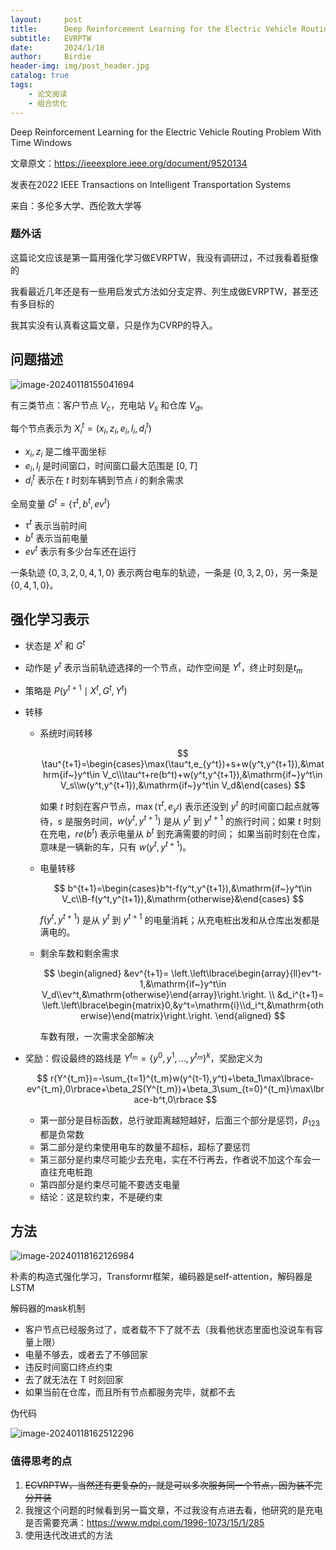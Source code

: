 ```yaml
---
layout:     post
title:      Deep Reinforcement Learning for the Electric Vehicle Routing Problem With Time Windows
subtitle:   EVRPTW
date:       2024/1/18
author:     Birdie
header-img: img/post_header.jpg
catalog: true
tags:
    - 论文阅读
    - 组合优化
---
```


Deep Reinforcement Learning for the Electric Vehicle Routing Problem With Time Windows

文章原文：https://ieeexplore.ieee.org/document/9520134

发表在2022 IEEE Transactions on Intelligent Transportation Systems

来自：多伦多大学、西伦敦大学等



### 题外话

这篇论文应该是第一篇用强化学习做EVRPTW，我没有调研过，不过我看着挺像的

我看最近几年还是有一些用启发式方法如分支定界、列生成做EVRPTW，甚至还有多目标的

我其实没有认真看这篇文章，只是作为CVRP的导入。



## 问题描述

![image-20240118155041694]({{site.url}}/img/2024-1-18-Deep-Reinforcement-Learning-for-the-Electric-Vehicle-Routing-Problem-With-Time-Windows/image-20240118155041694.png)

有三类节点：客户节点 $V_c$，充电站 $V_s$ 和仓库 $V_d$。

每个节点表示为 $X_i^t=(x_i,z_i,e_i,l_i,d_i^t)$

- $x_i,z_i$ 是二维平面坐标
- $e_i,l_i$ 是时间窗口，时间窗口最大范围是 $[0, T]$
- $d_i^t$ 表示在 $t$ 时刻车辆到节点 $i$ 的剩余需求

全局变量 $G^t=\lbrace\tau^t,b^t,ev^t\rbrace$

- $\tau^t$ 表示当前时间
- $b^t$ 表示当前电量
- $ev^t$ 表示有多少台车还在运行

一条轨迹 $\lbrace0,3,2,0,4,1,0\rbrace$ 表示两台电车的轨迹，一条是 $\lbrace0,3,2,0\rbrace$，另一条是 $\lbrace0,4,1,0\rbrace$。



## 强化学习表示

- 状态是 $X^t$ 和 $G^t$

- 动作是 $y^t$ 表示当前轨迹选择的一个节点，动作空间是 $Y^t$，终止时刻是$t_m$

- 策略是 $P(y^{t+1}\mid X^t,G^t,Y^t)$

- 转移

  - 系统时间转移

    $$
    \tau^{t+1}=\begin{cases}\max(\tau^t,e_{y^t})+s+w(y^t,y^{t+1}),&\mathrm{if~}y^t\in V_c\\\tau^t+re(b^t)+w(y^t,y^{t+1}),&\mathrm{if~}y^t\in V_s\\w(y^t,y^{t+1}),&\mathrm{if~}y^t\in V_d&\end{cases}
    $$
    

    如果 $t$ 时刻在客户节点，$\max(\tau^t,e_{y^t})$ 表示还没到 $y^t$ 的时间窗口起点就等待，$s$ 是服务时间，$w(y^t,y^{t+1})$ 是从 $y^t$ 到 $y^{t+1}$ 的旅行时间；如果 $t$ 时刻在充电，$re(b^t)$ 表示电量从 $b^t$ 到充满需要的时间； 如果当前时刻在仓库，意味是一辆新的车，只有 $w(y^t,y^{t+1})$。

  - 电量转移

    $$
    b^{t+1}=\begin{cases}b^t-f(y^t,y^{t+1}),&\mathrm{if~}y^t\in V_c\\B-f(y^t,y^{t+1}),&\mathrm{otherwise}&\end{cases}
    $$

    $f(y^t,y^{t+1})$ 是从 $y^t$ 到 $y^{t+1}$ 的电量消耗；从充电桩出发和从仓库出发都是满电的。

  - 剩余车数和剩余需求
    
    $$
    \begin{aligned}
    &ev^{t+1}= \left.\left\lbrace\begin{array}{ll}ev^t-1,&\mathrm{if~}y^t\in V_d\\ev^t,&\mathrm{otherwise}\end{array}\right.\right.  \\
    &d_i^{t+1}= \left.\left\lbrace\begin{matrix}0,&y^t=\mathrm{i}\\d_i^t,&\mathrm{otherwise}\end{matrix}\right.\right. 
    \end{aligned}
    $$

    车数有限，一次需求全部解决

- 奖励：假设最终的路线是 $Y^{t_{m}}=\lbrace y^{0},y^{1},\ldots,y^{t_{m}}\rbrace^{k}$，奖励定义为
  
  $$
  r(Y^{t_m})=-\sum_{t=1}^{t_m}w(y^{t-1},y^t)+\beta_1\max\lbrace-ev^{t_m},0\rbrace+\beta_2S(Y^{t_m})+\beta_3\sum_{t=0}^{t_m}\max\lbrace-b^t,0\rbrace
  $$

  - 第一部分是目标函数，总行驶距离越短越好，后面三个部分是惩罚，$\beta_{123}$ 都是负常数
  - 第二部分是约束使用电车的数量不超标，超标了要惩罚
  - 第三部分是约束尽可能少去充电，实在不行再去，作者说不加这个车会一直往充电桩跑
  - 第四部分是约束尽可能不要透支电量
  - 结论：这是软约束，不是硬约束



## 方法

![image-20240118162126984]({{site.url}}/img/2024-1-18-Deep-Reinforcement-Learning-for-the-Electric-Vehicle-Routing-Problem-With-Time-Windows/image-20240118162126984.png)

朴素的构造式强化学习，Transformr框架，编码器是self-attention，解码器是LSTM

解码器的mask机制

- 客户节点已经服务过了，或者载不下了就不去（我看他状态里面也没说车有容量上限）
- 电量不够去，或者去了不够回家
- 违反时间窗口终点约束
- 去了就无法在 T 时刻回家
- 如果当前在仓库，而且所有节点都服务完毕，就都不去

伪代码

![image-20240118162512296]({{site.url}}/img/2024-1-18-Deep-Reinforcement-Learning-for-the-Electric-Vehicle-Routing-Problem-With-Time-Windows/image-20240118162512296.png)







### 值得思考的点

1. ~~ECVRPTW，当然还有更复杂的，就是可以多次服务同一个节点，因为装不完分开装~~
2. 我搜这个问题的时候看到另一篇文章，不过我没有点进去看，他研究的是充电是否需要充满：https://www.mdpi.com/1996-1073/15/1/285
3. 使用迭代改进式的方法